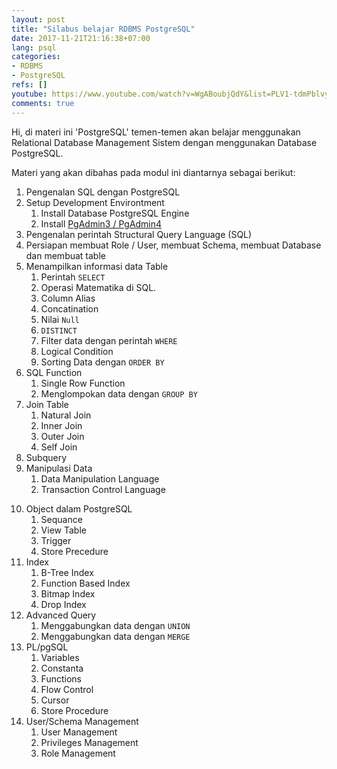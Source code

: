 ```yaml
---
layout: post
title: "Silabus belajar RDBMS PostgreSQL"
date: 2017-11-21T21:16:38+07:00
lang: psql
categories:
- RDBMS
- PostgreSQL 
refs: []
youtube: https://www.youtube.com/watch?v=WgABoubjQdY&list=PLV1-tdmPblvypZXSk2GC932nludT345xk&index=1
comments: true
---
```


Hi, di materi ini 'PostgreSQL' temen-temen akan belajar menggunakan Relational Database Management Sistem dengan menggunakan Database PostgreSQL.

Materi yang akan dibahas pada modul ini diantarnya sebagai berikut:

1. Pengenalan SQL dengan PostgreSQL
2. Setup Development Environtment
    1. Install Database PostgreSQL Engine
    2. Install [PgAdmin3 / PgAdmin4](https://www.pgadmin.org/download/)
3. Pengenalan perintah Structural Query Language (SQL)
4. Persiapan membuat Role / User, membuat Schema, membuat Database dan membuat table
5. Menampilkan informasi data Table
    1. Perintah `SELECT`
    2. Operasi Matematika di SQL.
    3. Column Alias
    4. Concatination
    5. Nilai `Null`
    6. `DISTINCT`
    7. Filter data dengan perintah `WHERE`
    8. Logical Condition
    9. Sorting Data dengan `ORDER BY`
6. SQL Function
    1. Single Row Function
    2. Menglompokan data dengan `GROUP BY`
7. Join Table
    1. Natural Join
    2. Inner Join
    3. Outer Join
    4. Self Join
8. Subquery
9. Manipulasi Data
    1. Data Manipulation Language
    2. Transaction Control Language
<!--more-->
10. Object dalam PostgreSQL
    1. Sequance
    2. View Table
    3. Trigger
    4. Store Precedure
11. Index
    1. B-Tree Index
    2. Function Based Index
    3. Bitmap Index
    4. Drop Index
11. Advanced Query
    1. Menggabungkan data dengan `UNION`
    2. Menggabungkan data dengan `MERGE`
12. PL/pgSQL
    1. Variables
    2. Constanta
    3. Functions
    4. Flow Control
    5. Cursor
    6. Store Procedure
13. User/Schema Management
    1. User Management
    2. Privileges Management
    3. Role Management
